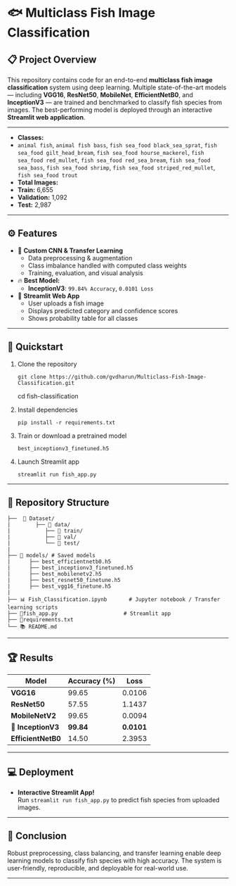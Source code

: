 # 🐟 Multiclass Fish Image Classification

## 📋 Project Overview

This repository contains code for an end-to-end **multiclass fish image classification** system using deep learning. Multiple state-of-the-art models — including **VGG16**, **ResNet50**, **MobileNet**, **EfficientNetB0**, and **InceptionV3** — are trained and benchmarked to classify fish species from images. The best-performing model is deployed through an interactive **Streamlit web application**.

---

- **Classes:**  
- `animal fish`, `animal fish bass`, `fish sea_food black_sea_sprat`, `fish sea_food gilt_head_bream`, `fish sea_food hourse_mackerel`, `fish sea_food red_mullet`, `fish sea_food red_sea_bream`, `fish sea_food sea_bass`, `fish sea_food shrimp`, `fish sea_food striped_red_mullet`, `fish sea_food trout`
- **Total Images:**  
- **Train:** 6,655  
- **Validation:** 1,092  
- **Test:** 2,987  

---

## ⚙️ Features

- 🧪 **Custom CNN & Transfer Learning**
  - Data preprocessing & augmentation
  - Class imbalance handled with computed class weights
  - Training, evaluation, and visual analysis
- 🔥 **Best Model:**  
  - **InceptionV3**: `99.84% Accuracy`, `0.0101 Loss`
- 🎨 **Streamlit Web App**
  - User uploads a fish image
  - Displays predicted category and confidence scores
  - Shows probability table for all classes

---

## 🚀 Quickstart

1. Clone the repository

    `git clone https://github.com/gvdharun/Multiclass-Fish-Image-Classification.git`

    cd fish-classification

2. Install dependencies

    `pip install -r requirements.txt`

4. Train or download a pretrained model

    `best_inceptionv3_finetuned.h5`

6. Launch Streamlit app

    `streamlit run fish_app.py`

---

## 📁 Repository Structure
```
├──  📁 Dataset/
|        ├── 📁 data/
|           ├── 📁 train/
|           ├── 📁 val/
|           └── 📁 test/ 
| 
├── 📁 models/ # Saved models
|      ├── best_efficientnetb0.h5
|      ├── best_inceptionv3_finetuned.h5
|      ├── best_mobilenetv2.h5
|      ├── best_resnet50_finetune.h5
|      ├── best_vgg16_finetune.h5
| 
├── 📊 Fish_Classification.ipynb       # Jupyter notebook / Transfer learning scripts
├── 📝fish_app.py                     # Streamlit app
├── 📝requirements.txt
└── 📚 README.md
```
---

## 🏆 Results

| Model             | Accuracy (%) | Loss    |
| ----------------- | ----------- | ------- |
| **VGG16**| 99.65   | 0.0106 |
| **ResNet50**| 57.55   | 1.1437 |
| **MobileNetV2**| 99.65   | 0.0094 |
| 🎉 **InceptionV3**| **99.84**   | **0.0101** |
| **EfficientNetB0**| 14.50   | 2.3953 |

---

## 💻 Deployment

- **Interactive Streamlit App!**  
  Run `streamlit run fish_app.py` to predict fish species from uploaded images.

---

## 📌 Conclusion

Robust preprocessing, class balancing, and transfer learning enable deep learning models to classify fish species with high accuracy. The system is user-friendly, reproducible, and deployable for real-world use.

---
